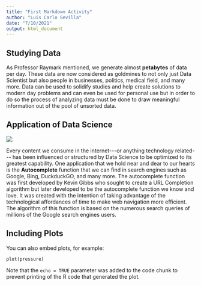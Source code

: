 ```yaml
---
title: "First Markdown Activity"
author: "Luis Carlo Sevilla"
date: "7/10/2021"
output: html_document
---
```



## Studying Data

As Professor Raymark mentioned, we generate almost **petabytes** of data per day. These data are now considered as goldmines to not only just Data Scientist but also people in businesses, politics, medical field, and many more. Data can be used to solidify studies and help create solutions to modern day problems and can even be used for personal use but in order to do so the process of analyzing data must be done to draw meaningful information out of the pool of unsorted data. 

## Application of Data Science
![](https://miro.medium.com/max/700/1*209COHJ1LFfInRPuWQFylQ.png)

Every content we consume in the internet---or anything technology related--- has been influenced or structured by Data Science to be optimized to its greatest capability. One application that we hold near and dear to our hearts is the **Autocomplete** function that we can find in search engines such as Google, Bing, DuckduckGO, and many more. The autocomplete function was first developed by Kevin Gibbs who sought to create a URL Completion algorithm but later developed to be the autocomplete function we know and love. It was created with the intention of taking advantage of the technological affordances of time to make web navigation more efficient. The algorithm of this function is based on the numerous search queries of millions of the Google search engines users.



## Including Plots

You can also embed plots, for example:

```{r pressure, echo=TRUE}
plot(pressure)
```

Note that the `echo = TRUE` parameter was added to the code chunk to prevent printing of the R code that generated the plot.
